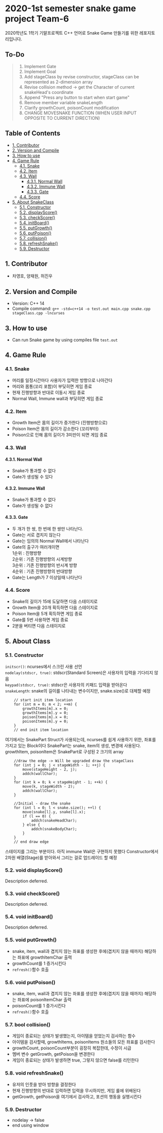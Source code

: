 # 2020-1st semester snake game project Team-6
2020학년도 1학기 기말프로젝트 C++ 언어로 Snake Game 만들기를 위한 레포지토리입니다.

## To-Do
> 1. Implement Gate
> 2. Implement Goal
> 3. Add stageClass by revise constructor, stageClass can be represented as 2-dimension array
> 4. Revise collision method -> get the Character of current snakeHead's coordinate
> 5. Append "Press any button to start when start game"
> 6. Remove member variable snakeLength
> 7. Clarify growthCount, poisonCount modification
> 8. CHANGE MOVESNAKE FUNCTION (WHEN USER INPUT OPPOSITE TO CURRENT DIRECTION)
## Table of Contents
- [1. Contributor](#1-contributor)
- [2. Version and Compile](#2-version-and-compile)
- [3. How to use](#3-how-to-use)
- [4. Game Rule](#4-game-rule)
    - [4.1. Snake](#41-snake)
    - [4.2. Item](#42-item)
    - [4.3. Wall](#43-wall)
        - [4.3.1. Normal Wall](#431-normal-wall)
        - [4.3.2. Immune Wall](#432-immune-wall)
        - [4.3.3. Gate](#433-gatePair)
    - [4.4. Score](#44-score)
- [5. About SnakeClass](#5-about-class)
    - [5.1. Constructor](#51-constructor)
    - [5.2. displayScore()](#52-displayscore)
    - [5.3. checkScore()](#53-checkscore)
    - [5.4. initBoard()](#54-initboard)
    - [5.5. putGrowth()](#55-putgrowth)
    - [5.6. putPoison()](#56-putpoison)
    - [5.7. collision()](#57-collision)
    - [5.8. refreshSnake()](#58-movesnake)
    - [5.9. Destructor](#59-destructor)

## 1. Contributor
- 차영호, 양재원, 허진우
## 2. Version and Compile
- Version: C++ 14
- Compile command: `g++ -std=c++14 -o test.out main.cpp snake.cpp stageClass.cpp -lncurses`
## 3. How to use
- Can run Snake game by using compiles file `test.out`
## 4. Game Rule
### 4.1. Snake
- 머리를 일정시간마다 사용자가 입력한 방향으로 나아간다
- 머리와 몸통(꼬리 포함)이 부딪히면 게임 종료
- 현재 진행방향과 반대로 이동시 게임 종료
- Normal Wall, Immune wall과 부딪히면 게임 종료
### 4.2. Item
- Growth Item은 몸의 길이가 증가한다 (진행방향으로)
- Poison Item은 몸의 길이가 감소한다 (꼬리부터)
- Poison으로 인해 몸의 길이가 3미만이 되면 게임 종료
### 4.3. Wall
#### 4.3.1. Normal Wall
- Snake가 통과할 수 없다
- Gate가 생성될 수 있다
#### 4.3.2. Immune Wall
- Snake가 통과할 수 없다
- Gate가 생성될 수 없다
#### 4.3.3. Gate
- 두 개가 한 쌍, 한 번에 한 쌍만 나타난다.
- Gate는 서로 겹치지 않는다
- Gate는 임의의 Normal Wall에서 나타난다
- Gate의 출구가 여러개이면 <br>
     1순위 : 진행방향<br>
     2순위 : 기존 진행방향의 시계방향<br>
     3순위 : 기존 진행방향의 반시계 방향<br>
     4순위 : 기존 진행방향의 반대방향<br>
- Gate는 Length가 7 이상일때 나타난다
### 4.4. Score
- Snake의 길이가 15에 도달하면 다음 스테이지로
- Growth Item을 20개 획득하면 다음 스테이지로
- Poison Item을 5개 획득하면 게임 종료
- Gate를 5번 사용하면 게임 종료
- 2분을 버티면 다음 스테이지로
## 5. About Class
### 5.1. Constructor
`initscr()`: ncurses에서 스크린 사용 선언  
`nodelay(stdscr, true)`: stdscr(Standard Screen)은 사용자의 입력을 기다리지 않음  
`keypad(stdscr, true)`: stdscr은 사용자의 키패드 입력을 받아온다  
`snakeLength`: snake의 길이를 나타내는 변수이지만, snake.size()로 대체할 예정

```
    // start init item location
    for (int m = 0; m < 2; ++m) {
        growthItems[m].x = 0;
        growthItems[m].y = 0;
        poisonItems[m].x = 0;
        poisonItems[m].y = 0;
    }
    // end init item location
```
여기에서는 SnakePart Struct가 사용되는데, ncurses를 쉽게 사용하기 위한, 좌표를 가지고 있는 Block이다
SnakePart는 snake, item의 생성, 변경에 사용된다. growthItem, poisonItem은 SnakePart로 구성된 2 크기의 array
```
    //draw the edge -> Will be upgraded draw the stageClass
    for (int j = 0; j < stageWidth - 1; ++j) {
        move(stageHeight - 2, j);
        addch(wallChar);
    }
    for (int k = 0; k < stageHeight - 1; ++k) {
        move(k, stageWidth - 2);
        addch(wallChar);
    }

    //Initial - draw the snake
    for (int l = 0; l < snake.size(); ++l) {
        move(snake[l].y, snake[l].x);
        if (l == 0) {
            addch(snakeHeadChar);
        } else {
            addch(snakeBodyChar);
        }
    }
    // end draw edge
```
스테이지를 그리는 부분이다. 아직 immune Wall은 구현하지 못했다
Constructor에서 2차원 배열(Stage)를 받아와서 그리는 걸로 업드레이드 할 예정
### 5.2. void displayScore()
Description deferred.
### 5.3. void checkScore()
Description deferred.
### 5.4. void initBoard()
Description deferred.
### 5.5. void putGrowth()
- snake, item, wall과 겹치지 않는 좌표를 생성한 후에(겹치지 않을 때까지) 해당하는 좌표에 growthItemChar 출력
- growthCount를 1 증가시킨다
- `refresh()`함수 호출
### 5.6. void putPoison()
- snake, item, wall과 겹치지 않는 좌표를 생성한 후에(겹치지 않을 때까지) 해당하는 좌표에 poisonItemChar 출력
- poisonCount를 1 증가시킨다
- `refresh()`함수 호출
### 5.7. bool collision()
- 게임이 종료되는 상태가 발생했는지, 아이템을 얻었는지 검사하는 함수
- 아이템을 검사할때, growthItems, poisonItems 원소들의 모든 좌표를 검사한다
- growthCount, poisonCount부분이 굉장히 복잡한데, 수정이 시급
- 멤버 변수 getGrowth, getPoison을 변경한다
- 게임이 종료되는 상태가 발생하면 true, 그렇지 않으면 false를 리턴한다
### 5.8. void refreshSnake()
- 유저의 인풋을 받아 방향을 결정한다
- 현재 진행방향의 반대로 입력하면 입력을 무시하지만, 게임 룰에 위배된다
- getGrowth, getPoison을 여기에서 검사하고, 포션의 행동을 실행시킨다
### 5.9. Destructor
- nodelay -> false
- end using window
